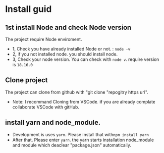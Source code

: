 # Install guid

## 1st install Node and check Node version
  The project require Node enviroment.
  * 1, Check you have already installed Node or not. : ```node -v```
  * 2, if you not installed node. you should install node.
  * 3, Check your node version. You can check with ```node v```. require version is ```18.16.0```

## Clone project
  The project can clone from github with "git clone "repogitry https url".
  * Note: I recommand Cloning from VSCode. if you are already complate collaborate VSCode with gitHub.

## install yarn and node_module.
  * Development is uses ```yarn```. Please install that with```npm install yarn```
  * After that. Please enter ```yarn```. the yarn starts installation node_module and module which deaclear "package.json" automatically.
  
